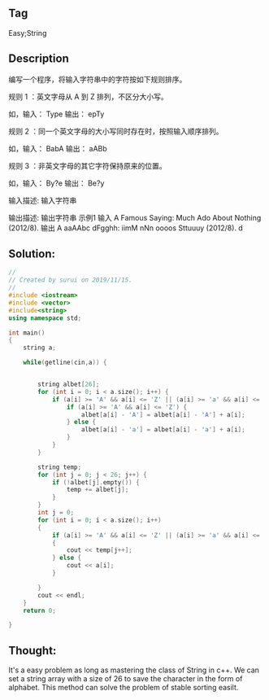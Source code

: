 ## Tag
Easy;String
## Description 
编写一个程序，将输入字符串中的字符按如下规则排序。

规则 1 ：英文字母从 A 到 Z 排列，不区分大小写。

如，输入： Type 输出： epTy

规则 2 ：同一个英文字母的大小写同时存在时，按照输入顺序排列。

如，输入： BabA 输出： aABb

规则 3 ：非英文字母的其它字符保持原来的位置。

如，输入： By?e 输出： Be?y



输入描述:
输入字符串


输出描述:
输出字符串
示例1
输入
A Famous Saying: Much Ado About Nothing (2012/8).
输出
A aaAAbc dFgghh: iimM nNn oooos Sttuuuy (2012/8).
d
## Solution:
```C++
//
// Created by surui on 2019/11/15.
//
#include <iostream>
#include <vector>
#include<string>
using namespace std;

int main()
{
    string a;

    while(getline(cin,a)) {


        string albet[26];
        for (int i = 0; i < a.size(); i++) {
            if (a[i] >= 'A' && a[i] <= 'Z' || (a[i] >= 'a' && a[i] <= 'z')) {
                if (a[i] >= 'A' && a[i] <= 'Z') {
                    albet[a[i] - 'A'] = albet[a[i] - 'A'] + a[i];
                } else {
                    albet[a[i] - 'a'] = albet[a[i] - 'a'] + a[i];
                }
            }
        }

        string temp;
        for (int j = 0; j < 26; j++) {
            if (!albet[j].empty()) {
                temp += albet[j];
            }
        }
        int j = 0;
        for (int i = 0; i < a.size(); i++)
        {
            if (a[i] >= 'A' && a[i] <= 'Z' || (a[i] >= 'a' && a[i] <= 'z'))
            {
                cout << temp[j++];
            } else {
                cout << a[i];
            }

        }
        cout << endl;
    }
    return 0;

}
```
## Thought:
It's a easy problem as long as mastering the class of String in c++. 
We can set a string array with a size of 26 to save the character in the form of alphabet. This method can solve the problem of stable sorting easilt.
